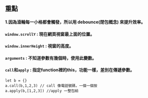 ## 重點
#### 1.因為滾輪每一小格都會觸發，所以用 debounce(閉包概念) 來提升效率。
####  `window.scrollY` : 現在網頁視窗最上面的位置。
#### `window.innerHeight` : 視窗的高度。
#### `arguments` : 不知道參數有幾個時，使用此變數。
#### `call`和`apply` : 指定function裡的this，功能一樣，差別在傳遞參數。
```
let b = {}
a.call(b,1,2,3) // call 像電話號碼，一個一個按
a.apply(b,[1,2,3]) //apply 一整包給
```